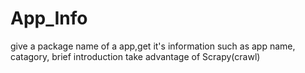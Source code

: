 # App_Info
give a package name of a app,get it's information such as app name, catagory, brief introduction  take advantage of Scrapy(crawl)
